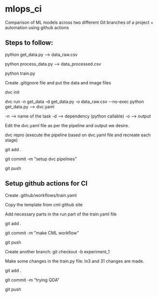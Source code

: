 # mlops_ci
Comparison of ML models across two different Git branches of a project + automation using github actions

## Steps to follow:

python get_data.py --> data_raw.csv

python process_data.py --> data_processed.csv

python train.py

Create .gitignore file and put the data and image files

dvc init

dvc run -n get_data -d get_data.py -o data_raw.csv --no-exec python get_data.py --> dvc.yaml

-n --> name of the task
-d --> dependency (python callable)
-o --> output

Edit the dvc.yaml file as per the pipeline and output we desire.

dvc repro (execute the pipeline based on dvc.yaml file and recreate each stage)

git add .

git commit -m "setup dvc pipelines"

git push

## Setup github actions for CI

Create .github/workflows/train.yaml

Copy the template from cml github site

Add necessary parts in the run part of the train.yaml file

git add .

git commit -m "make CML workflow"

git push

Create another branch:
git checkout -b experiment_1

Make some changes in the train.py file:
ln3 and 31 changes are made.

git add .

git commit -m "trying QDA"

git push




